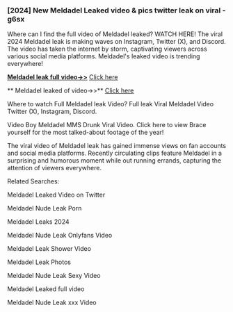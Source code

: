 ### [2024] New  Meldadel Leaked video & pics twitter leak on viral - g6sx
Where can I find the full video of  Meldadel leaked? WATCH HERE! The viral 2024  Meldadel leak is making waves on Instagram, Twitter (X), and Discord. The video has taken the internet by storm, captivating viewers across various social media platforms.  Meldadel's leaked video is trending everywhere!


**[ Meldadel leak full video->>](http://wildbook.top/wildbook8git)** [Click here](http://wildbook.top/wildbook8git)

** Meldadel leaked of video->>** [Click here](http://wildbook.top/wildbook8git)


Where to watch Full  Meldadel leak Video? Full leak Viral  Meldadel Video Twitter (X), Instagram, Discord.

Video Boy  Meldadel MMS Drunk Viral Video. Click here to view Brace yourself for the most talked-about footage of the year!

The viral video of  Meldadel leak has gained immense views on fan accounts and social media platforms. Recently circulating clips feature  Meldadel in a surprising and humorous moment while out running errands, capturing the attention of viewers everywhere.


Related Searches:

 Meldadel Leaked Video on Twitter

 Meldadel Nude Leak Porn

 Meldadel Leaks 2024

 Meldadel Nude Leak Onlyfans Video

 Meldadel Leak Shower Video

 Meldadel Leak Photos

 Meldadel Nude Leak Sexy Video

 Meldadel Leaked full video

 Meldadel Nude Leak xxx Video

